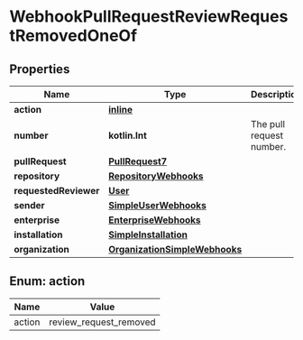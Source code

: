 
# WebhookPullRequestReviewRequestRemovedOneOf

## Properties
Name | Type | Description | Notes
------------ | ------------- | ------------- | -------------
**action** | [**inline**](#Action) |  | 
**number** | **kotlin.Int** | The pull request number. | 
**pullRequest** | [**PullRequest7**](PullRequest7.md) |  | 
**repository** | [**RepositoryWebhooks**](RepositoryWebhooks.md) |  | 
**requestedReviewer** | [**User**](User.md) |  | 
**sender** | [**SimpleUserWebhooks**](SimpleUserWebhooks.md) |  | 
**enterprise** | [**EnterpriseWebhooks**](EnterpriseWebhooks.md) |  |  [optional]
**installation** | [**SimpleInstallation**](SimpleInstallation.md) |  |  [optional]
**organization** | [**OrganizationSimpleWebhooks**](OrganizationSimpleWebhooks.md) |  |  [optional]


<a id="Action"></a>
## Enum: action
Name | Value
---- | -----
action | review_request_removed



